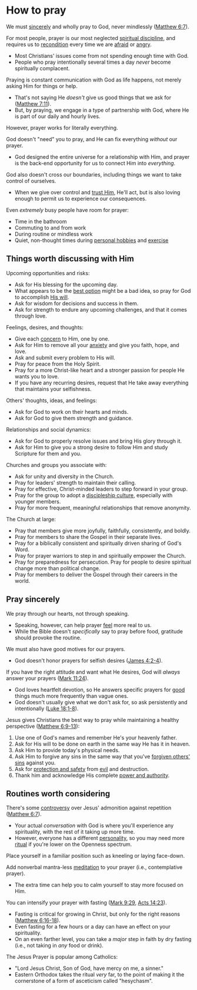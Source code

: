 
# How to pray

We must [sincerely](understanding-certainty.md) and wholly pray to God, never mindlessly ([Matthew 6:7](https://biblehub.com/matthew/6-7.htm)).

For most people, prayer is our most neglected [spiritual discipline](spiritual-exercises.md), and requires us to [recondition](habits.md) every time we are [afraid](mind-feelings-fear.md) or [angry](mind-feelings-anger.md).

- Most Christians' issues come from not spending enough time with God.
- People who pray intentionally several times a day *never* become spiritually complacent.

Praying is constant communication with God as life happens, not merely asking Him for things or help.

- That's not saying He *doesn't* give us good things that we ask for ([Matthew 7:11](https://biblehub.com/matthew/7-11.htm)).
- But, by praying, we engage in a type of partnership with God, where He is part of our daily and hourly lives.

However, prayer works for literally everything.

God doesn't "need" you to pray, and He can fix everything *without* our prayer.

- God designed the entire universe for a relationship with Him, and prayer is the back-end opportunity for us to connect Him into *everything*.

God also doesn't cross our boundaries, including things we want to take control of ourselves.

- When we give over control and [trust Him](understanding-certainty.md), He'll act, but is also loving enough to permit us to experience our consequences.

Even *extremely* busy people have room for prayer:

- Time in the bathroom
- Commuting to and from work
- During routine or mindless work
- Quiet, non-thought times during [personal hobbies](fun.md) and [exercise](body-3_exercise.md)

## Things worth discussing with Him

Upcoming opportunities and risks:

- Ask for His blessing for the upcoming day.
- What appears to be the [best option](people-decisions.md) might be a bad idea, so pray for God to accomplish [His will](god-will.md).
- Ask for wisdom for decisions and success in them.
- Ask for strength to endure any upcoming challenges, and that it comes through love.

Feelings, desires, and thoughts:

- Give each [concern](purpose.md) to Him, one by one.
- Ask for Him to remove all your [anxiety](mind-feelings-fear.md) and give you faith, hope, and love.
- Ask and submit every problem to His will.
- Pray for peace from the Holy Spirit.
- Pray for a more Christ-like heart and a stronger passion for people He wants you to love.
- If you have any recurring desires, request that He take away everything that maintains your selfishness.

Others' thoughts, ideas, and feelings:

- Ask for God to work on their hearts and minds.
- Ask for God to give them strength and guidance.

Relationships and social dynamics:

- Ask for God to properly resolve issues and bring His glory through it.
- Ask for Him to give you a strong desire to follow Him and study Scripture for them and you.

Churches and groups you associate with:

- Ask for unity and diversity in the Church.
- Pray for leaders' strength to maintain their calling.
- Pray for effective, Christ-minded leaders to step forward in your group.
- Pray for the group to adopt a [discipleship culture](spiritual-discipleship.md), especially with younger members.
- Pray for more frequent, meaningful relationships that remove anonymity.

The Church at large:

- Pray that members give more joyfully, faithfully, consistently, and boldly.
- Pray for members to share the Gospel in their separate lives.
- Pray for a biblically consistent and spiritually driven sharing of God's Word.
- Pray for prayer warriors to step in and spiritually empower the Church.
- Pray for preparedness for persecution. Pray for people to desire spiritual change more than political change.
- Pray for members to deliver the Gospel through their careers in the world.

## Pray sincerely

We pray through our hearts, not through speaking.

- Speaking, however, can help prayer [feel](mind-feelings.md) more real to us.
- While the Bible doesn't *specifically* say to pray before food, gratitude should provoke the routine.

We must also have good motives for our prayers.

- God doesn't honor prayers for selfish desires ([James 4:2-4](https://biblehub.com/james/4.htm)).

If you have the right attitude and want what He desires, God will *always* answer your prayers ([Mark 11:24](https://biblehub.com/mark/11-24.htm)).

- God loves heartfelt devotion, so He answers specific prayers for [good](morality.md) things much more frequently than vague ones.
- God doesn't usually give what we don't ask for, so ask persistently and intentionally ([Luke 18:1-8](https://biblehub.com/bsb/luke/18.htm)).

Jesus gives Christians the best way to pray while maintaining a healthy perspective ([Matthew 6:9-13](https://biblehub.com/bsb/matthew/6.htm)):

1. Use one of God's names and remember He's your heavenly father.
2. Ask for His will to be done on earth in the same way He has it in heaven.
3. Ask Him to provide today's physical needs.
4. Ask Him to forgive any sins in the same way that you've [forgiven others' sins](mind-feelings-happiness-stress.md) against you.
5. Ask for [protection and safety](safety.md) from [evil](morality-evil.md) and destruction.
6. Thank him and acknowledge His complete [power and authority](power.md).

## Routines worth considering

There's some [controversy](people-conflicts-christian-1_why.md) over Jesus' admonition against repetition ([Matthew 6:7](https://biblehub.com/matthew/6-7.htm)).

- Your actual *conversation* with God is where you'll experience any spirituality, with the rest of it taking up more time.
- However, everyone has a different [personality](personality.md), so you may need more [ritual](habits.md) if you're lower on the Openness spectrum.

Place yourself in a familiar position such as kneeling or laying face-down.

Add nonverbal mantra-less [meditation](awareness.md) to your prayer (i.e., contemplative prayer).

- The extra time can help you to calm yourself to stay more focused on Him.

You can intensify your prayer with fasting ([Mark 9:29](https://biblehub.com/mark/9-29.htm), [Acts 14:23](https://biblehub.com/acts/14-23.htm)).

- Fasting is critical for growing in Christ, but only for the right reasons ([Matthew 6:16-18](https://biblehub.com/bsb/matthew/6.htm)).
- Even fasting for a few hours or a day can have an effect on your spirituality.
- On an even farther level, you can take a *major* step in faith by dry fasting (i.e., not taking in *any* food or drink).

The Jesus Prayer is popular among Catholics:

- "Lord Jesus Christ, Son of God, have mercy on me, a sinner."
- Eastern Orthodox takes the ritual *very* far, to the point of making it the cornerstone of a form of asceticism called "hesychasm".
